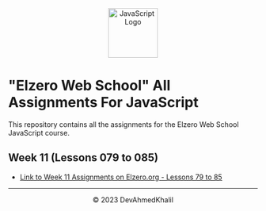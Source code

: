 <div align="center">
  <img src="https://upload.wikimedia.org/wikipedia/commons/6/6a/JavaScript-logo.png" alt="JavaScript Logo" width="100" height="100">
</div>

# "Elzero Web School" All Assignments For JavaScript

This repository contains all the assignments for the Elzero Web School JavaScript course.

## Week 11 (Lessons 079 to 085)

- [Link to Week 11 Assignments on Elzero.org - Lessons 79 to 85](https://elzero.org/javascript-bootcamp-assignments-lesson-from-079-to-085/)

---
<div align="center">
  &copy; 2023 DevAhmedKhalil
</div>
